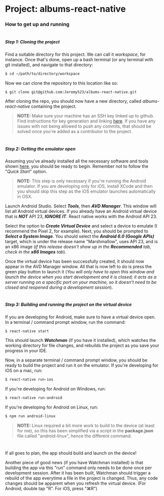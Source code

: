 # **Project:** albums-react-native
### How to get up and running
#
##### Step 1: Cloning the project
Find a suitable directory for this project. We can call it _workspace_, for instance.
Once that's done, open up a bash terminal (or any terminal with git installed), and navigate to that directory:
```sh
$ cd ~/path/to/directory/workspace
```
Now we can clone the repository to this location like so:
```sh
$ git clone git@github.com:Jeremy523/albums-react-native.git
```
After cloning the repo, you should now have a new directory, called _albums-react-native_ containing the project.
> **NOTE:** Make sure your machine has an SSH key linked up to github. Find instructions for key generation and linking [here](https://help.github.com/articles/connecting-to-github-with-ssh/).
> If you have any issues with not being allowed to push any commits, that should be solved once you're added as a contributor to the project.

#
##### Step 2: Getting the emulator open
Assuming you've already installed all the necessary software and tools shown [here](https://facebook.github.io/react-native/docs/getting-started.html), you should be ready to begin.
Remember not to follow the "_Quick Start_" option.
> **NOTE:** This step is only necessary if you're running the Android emulator.
If you are developing only for iOS, install XCode and then you should skip this step as the iOS emulator launches automatically in OSX.

Launch Android Studio. Select **_Tools_**, then **_AVD Manager_**. This window will list all Android virtual devices.
If you already have an Android virtual device that is **_NOT_** API 23, **_IGNORE IT_**. React native works with the Android API 23.

Select the option to **_Create Virtual Device_** and select a device to emulate (I recommend the Pixel 2, for example).
Next, you should be prompted to **_Select a System Image_**. You should select the **_Android 6.0 (Google APIs)_** target, which is under the release name "Marshmallow", uses API 23, and is an x86 image (_if this release doesn't show up in the **Recommended** tab, check in the **x86 Images** tab_).

Once the virtual device has been successfully created, it should now appear in the AVD Manager window. All that is now left to do is press the green play button to launch it (_You will only have to open this window and launch the device when you start development and it is closed; it acts as a server running on a specific port on your machine, so it doesn't need to be closed and reopened during a development session_).

#
##### Step 3: Building and running the project on the virtual device
If you are developing for Android, make sure to have a virtual device open.
In a terminal / command prompt window, run the command: 
```sh
$ react-native start
```
This should launch **_Watchman_** (if you have it installed), which watches the working directory for file changes, and rebuilds the project as you save your progress in your IDE. 

Now, in a separate terminal / command prompt window, you should be ready to build the project and run it on the emulator.
If you're developing for iOS on a mac, run:
```sh
$ react-native run-ios
```
If you're developing for Android on Windows, run:
```sh
$ react-native run-android
```
If you're developing for Android on Linux, run:
```sh
$ npm run android-linux
```
> **NOTE:** Linux required a bit more work to build to the device (at least for me), so this has been simplified via a script in the **package.json** file called "android-linux", hence the different command.
#
If all goes to plan, the app should build and launch on the device!

Another piece of good news (if you have Watchman installed) is that building the app via this "run" command only needs to be done once per development session. After it has been built, Watchman should trigger a rebuild of the app everytime a file in the project is changed.
Thus, any code changes should be apparent when you refresh the virtual device. 
(For Android, double tap "R". For iOS, press "⌘R")
